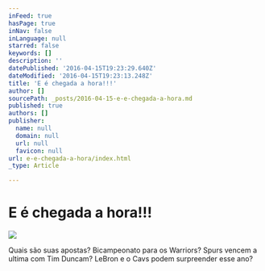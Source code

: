 ```yaml
---
inFeed: true
hasPage: true
inNav: false
inLanguage: null
starred: false
keywords: []
description: ''
datePublished: '2016-04-15T19:23:29.640Z'
dateModified: '2016-04-15T19:23:13.248Z'
title: 'E é chegada a hora!!!'
author: []
sourcePath: _posts/2016-04-15-e-e-chegada-a-hora.md
published: true
authors: []
publisher:
  name: null
  domain: null
  url: null
  favicon: null
url: e-e-chegada-a-hora/index.html
_type: Article

---
```

# E é chegada a hora!!!
![](https://the-grid-user-content.s3-us-west-2.amazonaws.com/a4679bf7-e06f-4364-95f0-04c8c6fbcf5f.jpg)

Quais são suas apostas? Bicampeonato para os Warriors? Spurs vencem a ultima com Tim Duncam? LeBron e o Cavs podem surpreender esse ano?